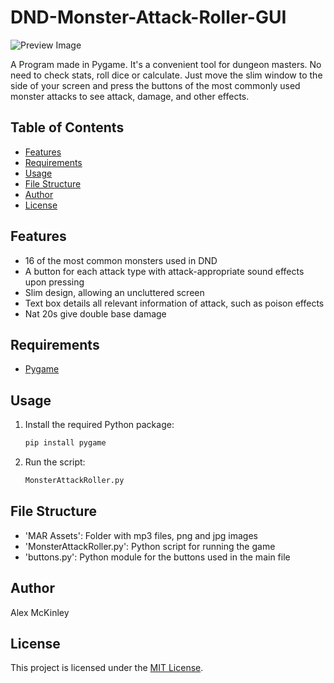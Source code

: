 # DND-Monster-Attack-Roller-GUI

![Preview Image](MAR-Assets/Other/preview.jpg)

A Program made in Pygame. It's a convenient tool for dungeon masters. No need to check stats, roll dice or calculate. Just move the slim window to the side of your screen and press the buttons of the most commonly used monster attacks to see attack, damage, and other effects.

## Table of Contents
- [Features](#features)
- [Requirements](#requirements)
- [Usage](#usage)
- [File Structure](#file-structure)
- [Author](#author)
- [License](#license)

## Features
- 16 of the most common monsters used in DND
- A button for each attack type with attack-appropriate sound effects upon pressing
- Slim design, allowing an uncluttered screen
- Text box details all relevant information of attack, such as poison effects
- Nat 20s give double base damage

## Requirements
- [Pygame](https://pypi.org/project/pygame/)

## Usage
1. Install the required Python package:

   ```bash
   pip install pygame
   ```

2. Run the script:

   ```bash
   MonsterAttackRoller.py
   ```

## File Structure
- 'MAR Assets': Folder with mp3 files, png and jpg images
- 'MonsterAttackRoller.py': Python script for running the game
- 'buttons.py': Python module for the buttons used in the main file

## Author
Alex McKinley

## License
This project is licensed under the [MIT License](LICENSE).
